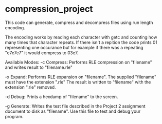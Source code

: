 # compression_project
This code can generate, compress and decompress files using run length encoding.

The encoding works by reading each character with getc and counting how many times that character repeats.
If there isn't a repition the code prints 01 representing one occurance but for example if there was a 
repeating "e7e7e7" it would compress to 03e7.

Available Modes:
  -c     Compress: Performs RLE compression on "filename"
                   and writes result to "filename.rle"

  -x     Expand: Performs RLE expansion on "filename". The
                 supplied "filename" must have the extension
                 ".rle" The result is written to "filename"
                 with the extension ".rle" removed.

  -d     Debug: Prints a hexdump of "filename" to the screen.

  -g     Generate: Writes the test file described in the Project 2
                   assignment document to disk as "filename". Use
                   this file to test and debug your program.
                   
             

